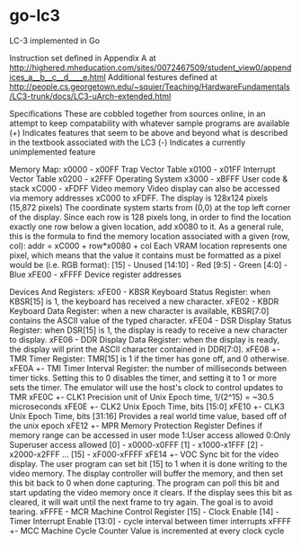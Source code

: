 # go-lc3

LC-3 implemented in Go

Instruction set defined in Appendix A at http://highered.mheducation.com/sites/0072467509/student_view0/appendices_a__b__c__d____e.html
Additional festures defined at http://people.cs.georgetown.edu/~squier/Teaching/HardwareFundamentals/LC3-trunk/docs/LC3-uArch-extended.html

Specifications
These are cobbled together from sources online, in an attempt to keep compatability with whatever sample programs are available
(+) Indicates features that seem to be above and beyond what is described in the textbook associated with the LC3
(-) Indicates a currently unimplemented feature

Memory Map:
x0000 - x00FF  Trap Vector Table
x0100 - x01FF  Interrupt Vector Table
x0200 - x2FFF  Operating System
x3000 - xBFFF  User code & stack
xC000 - xFDFF  Video memory
               Video display can also be accessed via memory addresses xC000 to xFDFF. 
               The display is 128x124 pixels (15,872 pixels)
               The coordinate system starts from (0,0) at the top left corner of the display.
               Since each row is 128 pixels long, in order to find the location exactly one row 
               below a given location, add x0080 to it. 
               As a general rule, this is the formula to find the memory location associated with a given (row, col):
               addr = xC000 + row\*x0080 + col
               Each VRAM location represents one pixel, which means that the value it contains must be 
               formatted as a pixel would be (i.e. RGB format):
               [15]    - Unused
               [14:10] - Red
               [9:5]   - Green
               [4:0]   - Blue
xFE00 - xFFFF  Device register addresses


Devices And Registers:
xFE00  - KBSR  Keyboard Status Register: when KBSR[15] is 1, the keyboard has received a new character.
xFE02  - KBDR  Keyboard Data Register: when a new character is available, KBSR[7:0] contains the ASCII value of the typed character.
xFE04  - DSR   Display Status Register: when DSR[15] is 1, the display is ready to receive a new character to display.
xFE06  - DDR   Display Data Register: when the display is ready, the display will print the ASCII character contained in DDR[7:0].
xFE08 +- TMR   Timer Register: TMR[15] is 1 if the timer has gone off, and 0 otherwise.
xFE0A +- TMI   Timer Interval Register: the number of milliseconds between timer ticks. 
               Setting this to 0 disables the timer, and setting it to 1 or more sets the timer.
               The emulator will use the host's clock to control updates to TMR
xFE0C +- CLK1  Precision unit of Unix Epoch time, 1/(2^15) = ~30.5 microseconds
xFE0E +- CLK2  Unix Epoch Time, bits [15:0]
xFE10 +- CLK3  Unix Epoch Time, bits [31:16]
               Provides a real world time value, based off of the unix epoch
xFE12 +- MPR   Memory Protection Register
               Defines if memory range can be accessed in user mode
               1:User access allowed 0:Only Superuser access allowed
               [0]  - x0000-x0FFF
               [1]  - x1000-x1FFF
               [2]  - x2000-x2FFF
               ...
               [15] - xF000-xFFFF
xFE14 +- VOC   Sync bit for the video display.  The user program can set bit [15] to 1 when it is done writing to 
               the video memory.  The display controller will buffer the memory, and then set this bit back to 0 when done capturing.
               The program can poll this bit and start updating the video memory once it clears.
               If the display sees this bit as cleared, it will wait until the next frame to try again.
               The goal is to avoid tearing.
xFFFE  - MCR   Machine Control Register
               [15] - Clock Enable
               [14] - Timer Interrupt Enable
               [13:0] - cycle interval between timer interrupts
xFFFF +- MCC   Machine Cycle Counter
               Value is incremented at every clock cycle
